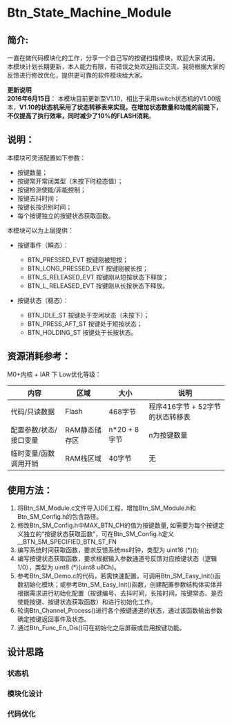 # Btn_State_Machine_Module
## 简介:
一直在做代码模块化的工作，分享一个自己写的按键扫描模块，欢迎大家试用。   
本模块计划长期更新，本人能力有限，有错误之处欢迎指正交流，我将根据大家的反馈进行修改优化，提供更可靠的软件模块给大家。   

**更新说明**   
**2016年6月15日**： 本模块目前更新至V1.10，相比于采用switch状态机的V1.00版本，**V1.10的状态机采用了状态转移表来实现，在增加状态数量和功能的前提下，不仅提高了执行效率，同时减少了10%的FLASH消耗**。

## 说明：
本模块可灵活配置如下参数：
* 按键数量；
* 按键常开常闭类型（未按下时稳态值）；
* 按键检测使能/非能控制；
* 按键去抖时间；
* 按键长按识别时间；
* 每个按键独立的按键状态获取函数。
   
本模块可以为上层提供：
* 按键事件（瞬态）：
  * BTN_PRESSED_EVT        按键刚被短按；
  * BTN_LONG_PRESSED_EVT   按键刚被长按；
  * BTN_S_RELEASED_EVT     按键刚从短按状态下释放；
  * BTN_L_RELEASED_EVT     按键刚从长按状态下释放。
  
* 按键状态（稳态）：
  * BTN_IDLE_ST            按键处于空闲状态（未按下）；
  * BTN_PRESS_AFT_ST       按键处于短按状态；
  * BTN_HOLDING_ST         按键处于长按状态。

## 资源消耗参考：
M0+内核 + IAR 下 Low优化等级：  

 内容 | 区域 | 大小 | 说明                                                  
 ------------ | ------------ | ------------ | -------------
 代码/只读数据 | Flash | 468字节 | 程序416字节 + 52字节的状态转移表                                                    
 配置参数/状态/接口变量 | RAM静态储存区 | n*20 + 8字节 | n为按键数量  
 临时变量/函数调用开销 | RAM栈区域 | 40字节 | 无   
         
## 使用方法：
1. 将Btn_SM_Module.c文件导入IDE工程，增加Btn_SM_Module.h和Btn_SM_Config.h的包含路径。
2. 修改Btn_SM_Config.h中MAX_BTN_CH的值为按键数量, 如需要为每个按键定义独立的“按键状态获取函数”，可在Btn_SM_Config.h定义 __BTN_SM_SPECIFIED_BTN_ST_FN
3. 编写系统时间获取函数，要求反馈系统ms时钟，类型为 uint16 (*)();
4. 编写按键状态获取函数，要求根据输入参数通道号反馈对应按键状态（逻辑1/0），类型为 uint8 (*)(uint8 u8Ch)。
5. 参考Btn_SM_Demo.c的代码，若需快速配置，可调用Btn_SM_Easy_Init()函数初始化模块；或参考Btn_SM_Easy_Init()函数，创建配置参数结构体实体并根据需求进行初始化配置（按键编号、去抖时间，长按时间，按键常态、是否使能按键、按键状态获取函数）和进行初始化工作。
8. 轮询Btn_Channel_Process()进行各个按键通道的状态，通过该函数输出参数确定按键返回事件及状态。
9. 通过Btn_Func_En_Dis()可在初始化之后屏蔽或启用按键功能。


## 设计思路
### 状态机

### 模块化设计

### 代码优化
